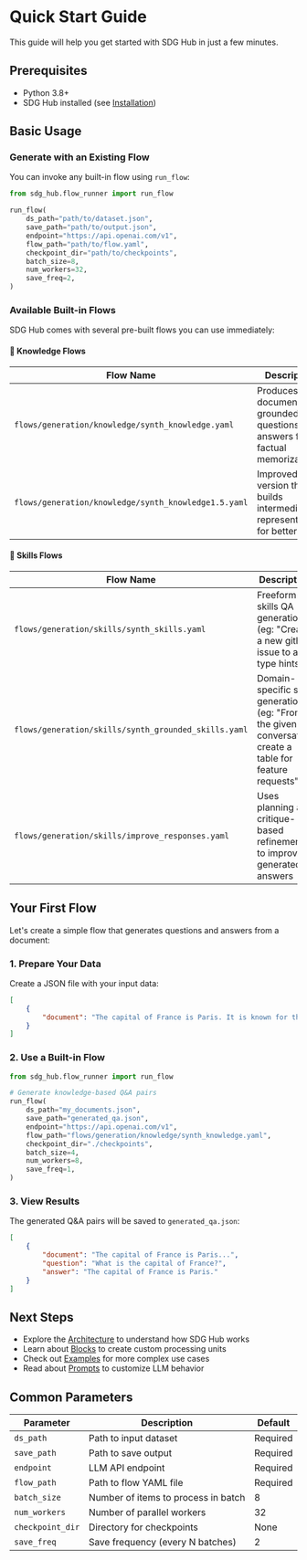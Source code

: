 # Quick Start Guide

This guide will help you get started with SDG Hub in just a few minutes.

## Prerequisites

- Python 3.8+
- SDG Hub installed (see [Installation](installation.md))

## Basic Usage

### Generate with an Existing Flow

You can invoke any built-in flow using `run_flow`:

```python
from sdg_hub.flow_runner import run_flow

run_flow(
    ds_path="path/to/dataset.json",
    save_path="path/to/output.json",
    endpoint="https://api.openai.com/v1",
    flow_path="path/to/flow.yaml",
    checkpoint_dir="path/to/checkpoints",
    batch_size=8,
    num_workers=32,
    save_freq=2,
)
```

### Available Built-in Flows

SDG Hub comes with several pre-built flows you can use immediately:

#### 🔎 Knowledge Flows

| Flow Name | Description |
|-----------|-------------|
| `flows/generation/knowledge/synth_knowledge.yaml` | Produces document-grounded questions and answers for factual memorization |
| `flows/generation/knowledge/synth_knowledge1.5.yaml` | Improved version that builds intermediate representations for better recall |

#### 🧠 Skills Flows

| Flow Name | Description |
|-----------|-------------|
| `flows/generation/skills/synth_skills.yaml` | Freeform skills QA generation (eg: "Create a new github issue to add type hints") |
| `flows/generation/skills/synth_grounded_skills.yaml` | Domain-specific skill generation (eg: "From the given conversation create a table for feature requests") |
| `flows/generation/skills/improve_responses.yaml` | Uses planning and critique-based refinement to improve generated answers |

## Your First Flow

Let's create a simple flow that generates questions and answers from a document:

### 1. Prepare Your Data

Create a JSON file with your input data:

```json
[
    {
        "document": "The capital of France is Paris. It is known for the Eiffel Tower and the Louvre Museum."
    }
]
```

### 2. Use a Built-in Flow

```python
from sdg_hub.flow_runner import run_flow

# Generate knowledge-based Q&A pairs
run_flow(
    ds_path="my_documents.json",
    save_path="generated_qa.json",
    endpoint="https://api.openai.com/v1",
    flow_path="flows/generation/knowledge/synth_knowledge.yaml",
    checkpoint_dir="./checkpoints",
    batch_size=4,
    num_workers=8,
    save_freq=1,
)
```

### 3. View Results

The generated Q&A pairs will be saved to `generated_qa.json`:

```json
[
    {
        "document": "The capital of France is Paris...",
        "question": "What is the capital of France?",
        "answer": "The capital of France is Paris."
    }
]
```

## Next Steps

- Explore the [Architecture](architecture.md) to understand how SDG Hub works
- Learn about [Blocks](blocks.md) to create custom processing units
- Check out [Examples](examples.md) for more complex use cases
- Read about [Prompts](prompts.md) to customize LLM behavior

## Common Parameters

| Parameter | Description | Default |
|-----------|-------------|---------|
| `ds_path` | Path to input dataset | Required |
| `save_path` | Path to save output | Required |
| `endpoint` | LLM API endpoint | Required |
| `flow_path` | Path to flow YAML file | Required |
| `batch_size` | Number of items to process in batch | 8 |
| `num_workers` | Number of parallel workers | 32 |
| `checkpoint_dir` | Directory for checkpoints | None |
| `save_freq` | Save frequency (every N batches) | 2 |